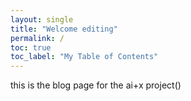 ```yaml
---
layout: single
title: "Welcome editing"
permalink: /
toc: true
toc_label: "My Table of Contents"
---
```

this is the blog page for the ai+x project()
